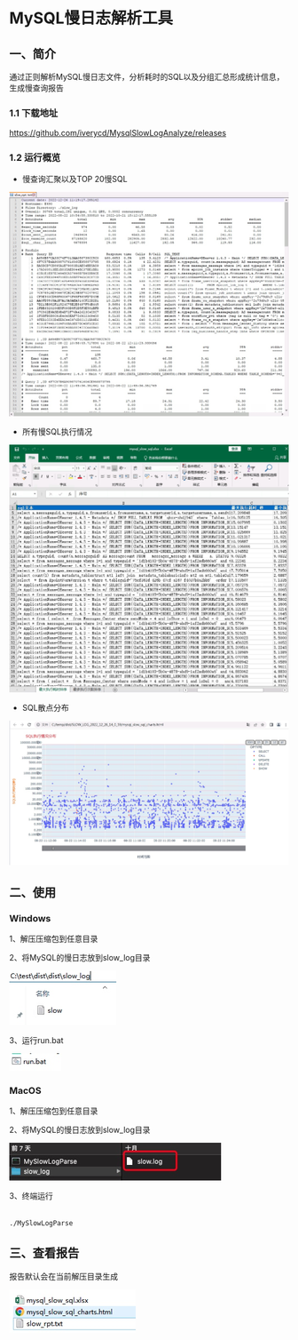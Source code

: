 # MySQL慢日志解析工具

## 一、简介

通过正则解析MySQL慢日志文件，分析耗时的SQL以及分组汇总形成统计信息，生成慢查询报告

### 1.1 下载地址

https://github.com/iverycd/MysqlSlowLogAnalyze/releases

### 1.2 运行概览

- 慢查询汇聚以及TOP 20慢SQL

![](images/16720334424193/16720347864814.jpg)

- 所有慢SQL执行情况

![](images/16720334424193/16720342680528.jpg)

- SQL散点分布

![](images/16720334424193/16720345809807.jpg)




## 二、使用
### Windows
1、解压压缩包到任意目录

2、将MySQL的慢日志放到slow_log目录

![](images/16720334424193/16720341412361.jpg)

3、运行run.bat

![](images/16720334424193/16720341754333.jpg)

### MacOS
1、解压压缩包到任意目录

2、将MySQL的慢日志放到slow_log目录

![](images/16720334424193/16720364573066.jpg)

3、终端运行

```bash

./MySlowLogParse

```
## 三、查看报告

报告默认会在当前解压目录生成

![](images/16720334424193/16720340743210.jpg)

